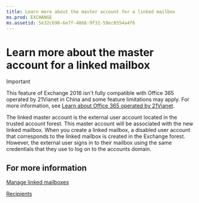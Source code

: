 ```yaml
---
title: Learn more about the master account for a linked mailbox
ms.prod: EXCHANGE
ms.assetid: 5e32c690-6e7f-4068-9f31-59ec8554a4f6
---
```



# Learn more about the master account for a linked mailbox

> [!IMPORTANT]
> This feature of Exchange 2016 isn't fully compatible with Office 365 operated by 21Vianet in China and some feature limitations may apply. For more information, see  [Learn about Office 365 operated by 21Vianet](https://go.microsoft.com/fwlink/?LinkId=313640). 
  
    
    

The linked master account is the external user account located in the trusted account forest. This master account will be associated with the new linked mailbox. When you create a linked mailbox, a disabled user account that corresponds to the linked mailbox is created in the Exchange forest. However, the external user signs in to their mailbox using the same credentials that they use to log on to the accounts domain.
## For more information

 [Manage linked mailboxes](manage-linked-mailboxes.md)
  
    
    
 [Recipients](http://technet.microsoft.com/library/40300ed4-85a5-463d-bb3a-cf787bd44e9d.aspx)
  
    
    


